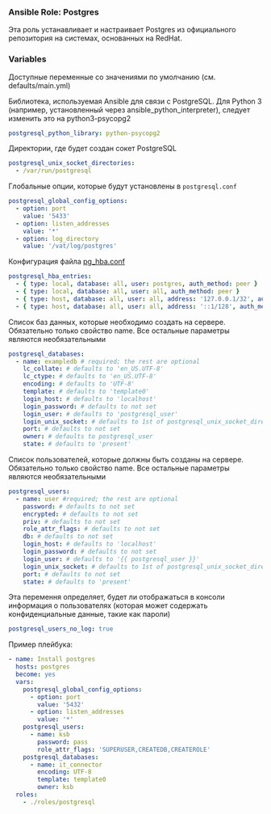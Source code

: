 ### Ansible Role: Postgres

Эта роль устанавливает и настраивает Postgres из официального репозитория на системах, основанных на RedHat.

### Variables

Доступные переменные со значениями по умолчанию (см. defaults/main.yml)

Библиотека, используемая Ansible для связи с PostgreSQL. Для Python 3 (например, установленный через ansible_python_interpreter), следует изменить это на python3-psycopg2

```yaml
postgresql_python_library: python-psycopg2
```

Директории, где будет создан сокет PostgreSQL

```yaml
postgresql_unix_socket_directories:
  - /var/run/postgresql
```

Глобальные опции, которые будут установлены в `postgresql.conf`

```yaml
postgresql_global_config_options:
  - option: port
    value: '5433'
  - option: listen_addresses
    value: '*'
  - option: log_directory
    value: '/vat/log/postgres'
```

Конфигурация файла [pg_hba.conf](https://www.postgresql.org/docs/current/static/auth-pg-hba-conf.html)

```yaml
postgresql_hba_entries:
  - { type: local, database: all, user: postgres, auth_method: peer }
  - { type: local, database: all, user: all, auth_method: peer }
  - { type: host, database: all, user: all, address: '127.0.0.1/32', auth_method: md5 }
  - { type: host, database: all, user: all, address: '::1/128', auth_method: md5 }
```

Список баз данных, которые необходимо создать на сервере. Обязательно только свойство name. Все остальные параметры являются необязательными

```yaml
postgresql_databases:
  - name: exampledb # required; the rest are optional
    lc_collate: # defaults to 'en_US.UTF-8'
    lc_ctype: # defaults to 'en_US.UTF-8'
    encoding: # defaults to 'UTF-8'
    template: # defaults to 'template0'
    login_host: # defaults to 'localhost'
    login_password: # defaults to not set
    login_user: # defaults to 'postgresql_user'
    login_unix_socket: # defaults to 1st of postgresql_unix_socket_directories
    port: # defaults to not set
    owner: # defaults to postgresql_user
    state: # defaults to 'present'
```

Список пользователей, которые должны быть созданы на сервере. Обязательно только свойство name. Все остальные параметры являются необязательными

```yaml
postgresql_users:
  - name: user #required; the rest are optional
    password: # defaults to not set
    encrypted: # defaults to not set
    priv: # defaults to not set
    role_attr_flags: # defaults to not set
    db: # defaults to not set
    login_host: # defaults to 'localhost'
    login_password: # defaults to not set
    login_user: # defaults to '{{ postgresql_user }}'
    login_unix_socket: # defaults to 1st of postgresql_unix_socket_directories
    port: # defaults to not set
    state: # defaults to 'present'
```

Эта перемення определяет, будет ли отображаться в консоли информация о пользователях (которая может содержать конфиденциальные данные, такие как пароли)

```yaml
postgresql_users_no_log: true
```
Пример плейбука:

```yaml
- name: Install postgres
  hosts: postgres
  become: yes
  vars:
    postgresql_global_config_options:
      - option: port
        value: '5432'
      - option: listen_addresses
        value: '*'
    postgresql_users:
      - name: ksb
        password: pass
        role_attr_flags: 'SUPERUSER,CREATEDB,CREATEROLE'
    postgresql_databases:
      - name: it_connector
        encoding: UTF-8
        template: template0
        owner: ksb
  roles:
    - ./roles/postgresql
```